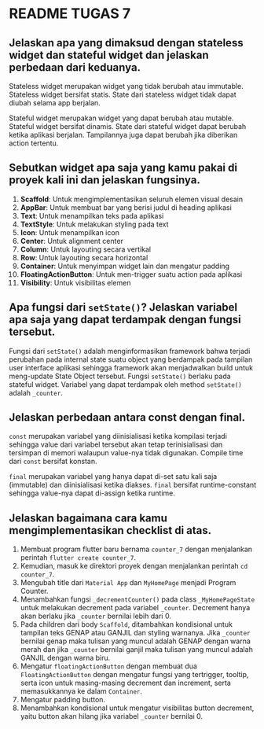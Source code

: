 # README TUGAS 7

## Jelaskan apa yang dimaksud dengan stateless widget dan stateful widget dan jelaskan perbedaan dari keduanya.

Stateless widget merupakan widget yang tidak berubah atau immutable. Stateless widget bersifat statis. State dari stateless widget tidak dapat diubah selama app berjalan.

Stateful widget merupakan widget yang dapat berubah atau mutable. Stateful widget bersifat dinamis. State dari stateful widget dapat berubah ketika aplikasi berjalan. Tampilannya juga dapat berubah jika diberikan action tertentu.

## Sebutkan widget apa saja yang kamu pakai di proyek kali ini dan jelaskan fungsinya.

1. **Scaffold**: Untuk mengimplementasikan seluruh elemen visual desain
2. **AppBar**: Untuk membuat bar yang berisi judul di heading aplikasi
3. **Text**: Untuk menampilkan teks pada aplikasi
4. **TextStyle**: Untuk melakukan styling pada text
5. **Icon**: Untuk menampilkan icon
6. **Center**: Untuk alignment center
7. **Column**: Untuk layouting secara vertikal
8. **Row**: Untuk layouting secara horizontal
9. **Container**: Untuk menyimpan widget lain dan mengatur padding
10. **FloatingActionButton**: Untuk men-trigger suatu action pada aplikasi
11. **Visibility**: Untuk visibilitas elemen

## Apa fungsi dari `setState()`? Jelaskan variabel apa saja yang dapat terdampak dengan fungsi tersebut.

Fungsi dari `setState()` adalah menginformasikan framework bahwa terjadi perubahan pada internal state suatu object yang berdampak pada tampilan user interface aplikasi sehingga framework akan menjadwalkan build untuk meng-update State Object tersebut. Fungsi `setState()` berlaku pada stateful widget. Variabel yang dapat terdampak oleh method `setState()` adalah `_counter`.  

## Jelaskan perbedaan antara const dengan final.

`const` merupakan variabel yang diinisialisasi ketika kompilasi terjadi sehingga value dari variabel tersebut akan tetap terinisialisasi dan tersimpan di memori walaupun value-nya tidak digunakan. Compile time dari `const` bersifat konstan. 

`final` merupakan variabel yang hanya dapat di-set satu kali saja (immutable) dan diinisialisasi ketika diakses. `final` bersifat runtime-constant sehingga value-nya dapat di-assign ketika runtime.

## Jelaskan bagaimana cara kamu mengimplementasikan checklist di atas.

1. Membuat program flutter baru bernama `counter_7` dengan menjalankan perintah `flutter create counter_7`.
2. Kemudian, masuk ke direktori proyek dengan menjalankan perintah `cd counter_7`.
3. Mengubah title dari `Material App` dan `MyHomePage` menjadi Program Counter.
4. Menambahkan fungsi `_decrementCounter()` pada class `_MyHomePageState` untuk melakukan decrement pada variabel `_counter`. Decrement hanya akan berlaku jika `_counter` bernilai lebih dari 0.
5. Pada children dari body `Scaffold`, ditambahkan kondisional untuk tampilan teks GENAP atau GANJIL dan styling warnanya. Jika `_counter` bernilai genap maka tulisan yang muncul adalah GENAP dengan warna merah dan jika `_counter` bernilai ganjil maka tulisan yang muncul adalah GANJIL dengan warna biru.
6. Mengatur `floatingActionButton` dengan membuat dua `FloatingActionButton` dengan mengatur fungsi yang tertrigger, tooltip, serta icon untuk masing-masing decrement dan increment, serta memasukkannya ke dalam `Container`.
7. Mengatur padding button.
8. Menambahkan kondisional untuk mengatur visibilitas button decrement, yaitu button akan hilang jika variabel `_counter` bernilai 0.

